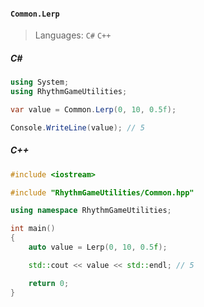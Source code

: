#### `Common.Lerp`

> Languages: `C#` `C++`

##### C#

```csharp
using System;
using RhythmGameUtilities;

var value = Common.Lerp(0, 10, 0.5f);

Console.WriteLine(value); // 5
```

##### C++

```cpp
#include <iostream>

#include "RhythmGameUtilities/Common.hpp"

using namespace RhythmGameUtilities;

int main()
{
    auto value = Lerp(0, 10, 0.5f);

    std::cout << value << std::endl; // 5

    return 0;
}
```
